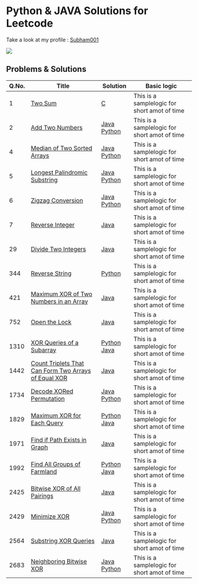 # Python & JAVA Solutions for Leetcode 
Take a look at my profile : [Subham001](https://leetcode.com/Subham001/)

![](https://leetcard.jacoblin.cool/Subham001?ext=heatmap)
## Problems & Solutions

| Q.No. | Title | Solution | Basic logic |
|---| ----- | -------- | --------------------- |
| 1 | [Two Sum](https://leetcode.com/problems/two-sum/) | [C](https://github.com/Subham49/leetcode/blob/main/0001-two-sum/README.md#c) | This is a samplelogic for short amot of time |
| 2 | [Add Two Numbers](https://leetcode.com/problems/add-two-numbers/) | [Java](https://github.com/Subham49/leetcode/tree/main/0002-add-two-numbers/README.md#java) [Python](https://github.com/Subham49/leetcode/tree/main/0002-add-two-numbers/README.md#python) | This is a samplelogic for short amot of time |
| 4 | [Median of Two Sorted Arrays](https://leetcode.com/problems/median-of-two-sorted-arrays/) | [Java](https://github.com/Subham49/leetcode/blob/main/0004-median-of-two-sorted-arrays/README.md#java) [Python](https://github.com/Subham49/leetcode/blob/main/0004-median-of-two-sorted-arrays/README.md#python) | This is a samplelogic for short amot of time |
| 5 | [Longest Palindromic Substring](https://leetcode.com/problems/longest-palindromic-substring/) | [Java](https://github.com/Subham49/leetcode/blob/main/0005-longest-palindromic-substring/README.md#java) [Python](https://github.com/Subham49/leetcode/blob/main/0005-longest-palindromic-substring/README.md#python) | This is a samplelogic for short amot of time |
| 6 | [Zigzag Conversion](https://leetcode.com/problems/zigzag-conversion/) | [Java](https://github.com/Subham49/leetcode/blob/main/0006-zigzag-conversion/README.md#java) [Python](https://github.com/Subham49/leetcode/blob/main/0006-zigzag-conversion/README.md#python) | This is a samplelogic for short amot of time |
| 7 | [Reverse Integer](https://leetcode.com/problems/reverse-integer/) | [Java](https://github.com/Subham49/leetcode/blob/main/0007-reverse-integer/README.md#java) | This is a samplelogic for short amot of time |
| 29 | [Divide Two Integers](https://leetcode.com/problems/divide-two-integers/) | [Java](https://github.com/Subham49/leetcode/tree/main/0029-divide-two-integers/README.md#java) | This is a samplelogic for short amot of time |
| 344 | [Reverse String](https://leetcode.com/problems/reverse-string/) | [Python](https://github.com/Subham49/leetcode/tree/main/0344-reverse-string/README.md#python) |This is a samplelogic for short amot of time |
| 421 | [Maximum XOR of Two Numbers in an Array](https://leetcode.com/problems/maximum-xor-of-two-numbers-in-an-array/) | [Java](https://github.com/Subham49/leetcode/tree/main/0421-maximum-xor-of-two-numbers-in-an-array/README.md#java) | This is a samplelogic for short amot of time |
| 752 | [Open the Lock](https://leetcode.com/problems/open-the-lock/) | [Java](https://github.com/Subham49/leetcode/blob/main/0752-open-the-lock/README.md#java) | This is a samplelogic for short amot of time |
| 1310 | [XOR Queries of a Subarray](https://leetcode.com/problems/xor-queries-of-a-subarray/) | [Python](https://github.com/Subham49/leetcode/tree/main/1310-xor-queries-of-a-subarray/README.md#python) [Java](https://github.com/Subham49/leetcode/tree/main/1310-xor-queries-of-a-subarray/README.md#java) |  This is a samplelogic for short amot of time |
| 1442 | [Count Triplets That Can Form Two Arrays of Equal XOR](https://leetcode.com/problems/count-triplets-that-can-form-two-arrays-of-equal-xor/) | [Java](https://github.com/Subham49/leetcode/tree/main/1442-count-triplets-that-can-form-two-arrays-of-equal-xor/README.md#java) | This is a samplelogic for short amot of time |
| 1734 | [Decode XORed Permutation](https://leetcode.com/problems/decode-xored-permutation/) | [Java](https://github.com/Subham49/leetcode/blob/main/1734-decode-xored-permutation/README.md#java) [Python](https://github.com/Subham49/leetcode/blob/main/1734-decode-xored-permutation/README.md#python)| This is a samplelogic for short amot of time |
| 1829 | [Maximum XOR for Each Query](https://leetcode.com/problems/maximum-xor-for-each-query/) | [Python](https://github.com/Subham49/leetcode/tree/main/1829-maximum-xor-for-each-query/README.md#python) [Java](https://github.com/Subham49/leetcode/tree/main/1829-maximum-xor-for-each-query/README.md#java) | This is a samplelogic for short amot of time |
| 1971 | [Find if Path Exists in Graph](https://leetcode.com/problems/find-if-path-exists-in-graph/) | [Java](https://github.com/Subham49/leetcode/tree/main/1971-find-if-path-exists-in-graph/README.md#java) | This is a samplelogic for short amot of time |
| 1992 | [Find All Groups of Farmland](https://leetcode.com/problems/find-all-groups-of-farmland/) | [Python](https://github.com/Subham49/leetcode/tree/main/1992-find-all-groups-of-farmland/README.md#python) [Java](https://github.com/Subham49/leetcode/tree/main/1992-find-all-groups-of-farmland/README.md#java) | This is a samplelogic for short amot of time |
| 2425 | [Bitwise XOR of All Pairings](https://leetcode.com/problems/bitwise-xor-of-all-pairings/) | [Java](https://github.com/Subham49/leetcode/tree/main/2425-bitwise-xor-of-all-pairings/README.md#java) | This is a samplelogic for short amot of time |
| 2429 | [Minimize XOR](https://leetcode.com/problems/minimize-xor/) | [Java](https://github.com/Subham49/leetcode/tree/main/2429-minimize-xor/README.md#java) [Python](https://github.com/Subham49/leetcode/tree/main/2429-minimize-xor/README.md#python) | This is a samplelogic for short amot of time |
| 2564 | [Substring XOR Queries](https://leetcode.com/problems/substring-xor-queries/) | [Java](https://github.com/Subham49/leetcode/tree/main/2564-substring-xor-queries/README.md#java) | This is a samplelogic for short amot of time |
| 2683 | [Neighboring Bitwise XOR](https://leetcode.com/problems/neighboring-bitwise-xor/) | [Java](https://github.com/Subham49/leetcode/tree/main/2683-neighboring-bitwise-xor/README.md#java) [Python](https://github.com/Subham49/leetcode/tree/main/2683-neighboring-bitwise-xor/README.md#python) | This is a samplelogic for short amot of time |

